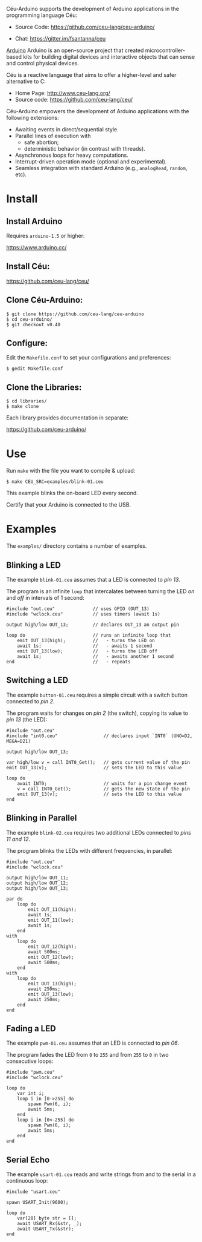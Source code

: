 Céu-Arduino supports the development of Arduino applications in the programming
language Céu:

- Source Code:   https://github.com/ceu-lang/ceu-arduino/
<!-- - Documentation: http://ceu-lang.github.io/ceu-arduino/ -->
- Chat:          https://gitter.im/fsantanna/ceu

[Arduino](https://www.arduino.cc/) Arduino is an open-source project that
created microcontroller-based kits for building digital devices and interactive
objects that can sense and control physical devices.

Céu is a reactive language that aims to offer a higher-level and safer
alternative to C:

- Home Page:   http://www.ceu-lang.org/
- Source code: https://github.com/ceu-lang/ceu/

Céu-Arduino empowers the development of Arduino applications with the following
extensions:

- Awaiting events in direct/sequential style.
  <!--(e.g., timers, pin changes, serial input, etc).-->
- Parallel lines of execution with
    - safe abortion;
    - deterministic behavior (in contrast with threads).
- Asynchronous loops for heavy computations.
- Interrupt-driven operation mode (optional and experimental).
- Seamless integration with standard Arduino (e.g., `analogRead`, `random`,
  etc).

Install
=======

## Install Arduino

Requires `arduino-1.5` or higher:

https://www.arduino.cc/

## Install Céu:

https://github.com/ceu-lang/ceu/

## Clone Céu-Arduino:

```
$ git clone https://github.com/ceu-lang/ceu-arduino
$ cd ceu-arduino/
$ git checkout v0.40
```

## Configure:

Edit the `Makefile.conf` to set your configurations and preferences:

```
$ gedit Makefile.conf
```

## Clone the Libraries:

```
$ cd libraries/
$ make clone
```

Each library provides documentation in separate:

https://github.com/ceu-arduino/

Use
===

Run `make` with the file you want to compile & upload:

```
$ make CEU_SRC=examples/blink-01.ceu
```

This example blinks the on-board LED every second.

Certify that your Arduino is connected to the USB.

Examples
========

The `examples/` directory contains a number of examples.

Blinking a LED
--------------

<!--
{{#ev:youtube|5GeGGCc7ZfM|300|right}}
Observe the behavior of the program in the video on the right.
-->

The example `blink-01.ceu` assumes that a LED is connected to *pin 13*.

The program is an infinite `loop` that intercalates between turning the LED
*on* and *off* in intervals of 1 second:

```
#include "out.ceu"              // uses GPIO (OUT_13)
#include "wclock.ceu"           // uses timers (await 1s)

output high/low OUT_13;         // declares OUT_13 an output pin

loop do                         // runs an infinite loop that
    emit OUT_13(high);          //   - turns the LED on
    await 1s;                   //   - awaits 1 second
    emit OUT_13(low);           //   - turns the LED off
    await 1s;                   //   - awaits another 1 second
end                             //   - repeats
```

<!--
- Line 3 configures `PIN_13` as an output pin.
- Lines 6,8 alternate

Just like regular Arduino programming, a pin must be configured to work in
*input* or *output* mode.
Céu uses `input` and `output` events for this purpose.

In the example, the first line configures `PIN_13` as an output pin that accepts <tt>int</tt> values.

The program is a `loop` that sets `PIN_13` to `HIGH`, awaits 1 second, sets
`PIN_13` to `LOW`, awaits another second, and repeats the process over and over.
-->

Switching a LED
---------------

<!--
{{#ev:youtube|MvAtNfcNS58|300|right}}
-->

The example `button-01.ceu` requires a simple circuit with a switch button
connected to *pin 2*.

The program waits for changes on *pin 2* (the switch), copying its value to
*pin 13* (the LED):

```
#include "out.ceu"
#include "int0.ceu"                 // declares input `INT0` (UNO=D2, MEGA=D21)

output high/low OUT_13;

var high/low v = call INT0_Get();   // gets current value of the pin
emit OUT_13(v);                     // sets the LED to this value

loop do
    await INT0;                     // waits for a pin change event
    v = call INT0_Get();            // gets the new state of the pin
    emit OUT_13(v);                 // sets the LED to this value
end

```

<!--
Céu can directly use standard Arduino functionality by prefixing its symbols
with an underscore (e.g., `_digitalRead(2)`).

Now, we also use an input event to read <tt>int</tt> values from <tt>PIN2</tt>.
Whenever its value changes, the command <tt>await PIN02</tt> resumes and sets
<tt>v</tt>, which is copied to <tt>PIN13</tt>.
-->

Blinking in Parallel
--------------------

<!--
{{#ev:youtube|6ZsF6X1wn84|300|right}}
-->

The example `blink-02.ceu` requires two additional LEDs connected to
*pins 11 and 12*.

The program blinks the LEDs with different frequencies, in parallel:

```
#include "out.ceu"
#include "wclock.ceu"

output high/low OUT_11;
output high/low OUT_12;
output high/low OUT_13;

par do
    loop do
        emit OUT_11(high);
        await 1s;
        emit OUT_11(low);
        await 1s;
    end
with
    loop do
        emit OUT_12(high);
        await 500ms;
        emit OUT_12(low);
        await 500ms;
    end
with
    loop do
        emit OUT_13(high);
        await 250ms;
        emit OUT_13(low);
        await 250ms;
    end
end
```

<!--
The <tt>par</tt> statement of Céu allows that multiple lines of execution run
concurrently in the same program.
-->

Fading a LED
------------

The example `pwm-01.ceu` assumes that an LED is connected to *pin 06*.

The program fades the LED from `0` to `255` and from `255` to `0` in two
consecutive loops:

```
#include "pwm.ceu"
#include "wclock.ceu"

loop do
    var int i;
    loop i in [0->255] do
        spawn Pwm(6, i);
        await 5ms;
    end
    loop i in [0<-255] do
        spawn Pwm(6, i);
        await 5ms;
    end
end
```

Serial Echo
-----------

The example `usart-01.ceu` reads and write strings from and to the serial in a
continuous loop:

```
#include "usart.ceu"

spawn USART_Init(9600);

loop do
    var[20] byte str = [];
    await USART_Rx(&str, _);
    await USART_Tx(&str);
end
```

<!--
Applications
============

The Game "Ship"
---------------

The game `ship.ceu` is described in a blog post:

- https://github.com/fsantanna/ceu-arduino/blob/master/samples/ship.ceu
- http://thesynchronousblog.wordpress.com/2012/07/08/ceu-arduino/
-->

